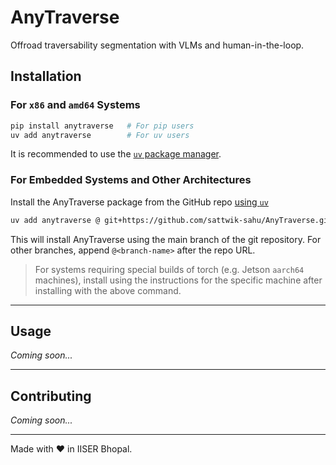 # AnyTraverse

Offroad traversability segmentation with VLMs and human-in-the-loop.

## Installation

### For `x86` and `amd64` Systems

```bash
pip install anytraverse   # For pip users
uv add anytraverse        # For uv users
```

It is recommended to use the [`uv` package manager](https://docs.astral.sh/uv/).

### For Embedded Systems and Other Architectures

Install the AnyTraverse package from the GitHub repo [using `uv`](https://docs.astral.sh/uv/pip/packages/#installing-a-package:~:text=ruff%20%40%20./projects/ruff%22-,To%20install%20a%20package%20from%20GitHub,-%3A)

```bash
uv add anytraverse @ git+https://github.com/sattwik-sahu/AnyTraverse.git
```

This will install AnyTraverse using the main branch of the git repository. For other branches, append `@<branch-name>` after the repo URL.

> For systems requiring special builds of torch (e.g. Jetson `aarch64` machines), install using the instructions for the specific machine after installing with the above command.

---

## Usage

_Coming soon..._

---

## Contributing

_Coming soon..._

---

Made with :heart: in IISER Bhopal.
